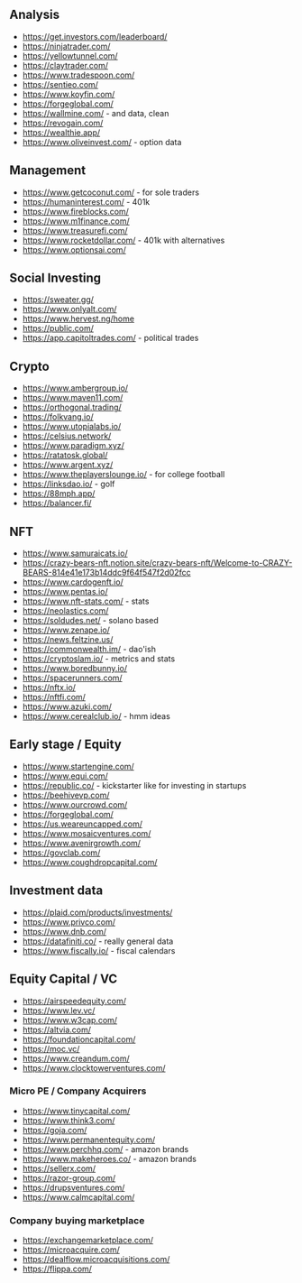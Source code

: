 

## Analysis
* https://get.investors.com/leaderboard/
* https://ninjatrader.com/
* https://yellowtunnel.com/
* https://claytrader.com/
* https://www.tradespoon.com/
* https://sentieo.com/
* https://www.koyfin.com/
* https://forgeglobal.com/
* https://wallmine.com/ - and data, clean
* https://revogain.com/
* https://wealthie.app/
* https://www.oliveinvest.com/ - option data

## Management
* https://www.getcoconut.com/ - for sole traders
* https://humaninterest.com/ - 401k
* https://www.fireblocks.com/
* https://www.m1finance.com/
* https://www.treasurefi.com/
* https://www.rocketdollar.com/ - 401k with alternatives
* https://www.optionsai.com/


## Social Investing
* https://sweater.gg/
* https://www.onlyalt.com/
* https://www.hervest.ng/home
* https://public.com/
* https://app.capitoltrades.com/ - political trades

## Crypto
* https://www.ambergroup.io/
* https://www.maven11.com/
* https://orthogonal.trading/
* https://folkvang.io/
* https://www.utopialabs.io/
* https://celsius.network/
* https://www.paradigm.xyz/
* https://ratatosk.global/
* https://www.argent.xyz/
* https://www.theplayerslounge.io/ - for college football
* https://linksdao.io/ - golf
* https://88mph.app/
* https://balancer.fi/

## NFT
* https://www.samuraicats.io/
* https://crazy-bears-nft.notion.site/crazy-bears-nft/Welcome-to-CRAZY-BEARS-814e41e173b14ddc9f64f547f2d02fcc
* https://www.cardogenft.io/
* https://www.pentas.io/
* https://www.nft-stats.com/ - stats
* https://neolastics.com/
* https://soldudes.net/  - solano based
* https://www.zenape.io/
* https://news.feltzine.us/
* https://commonwealth.im/ - dao'ish
* https://cryptoslam.io/ - metrics and stats
* https://www.boredbunny.io/
* https://spacerunners.com/
* https://nftx.io/
* https://nftfi.com/
* https://www.azuki.com/
* https://www.cerealclub.io/ - hmm ideas

## Early stage / Equity
* https://www.startengine.com/
* https://www.equi.com/
* https://republic.co/ - kickstarter like for investing in startups
* https://beehivevp.com/
* https://www.ourcrowd.com/
* https://forgeglobal.com/
* https://us.weareuncapped.com/
* https://www.mosaicventures.com/
* https://www.avenirgrowth.com/
* https://govclab.com/
* https://www.coughdropcapital.com/

## Investment data
* https://plaid.com/products/investments/
* https://www.privco.com/
* https://www.dnb.com/
* https://datafiniti.co/ - really general data
* https://www.fiscally.io/ - fiscal calendars

## Equity Capital / VC
* https://airspeedequity.com/
* https://www.lev.vc/
* https://www.w3cap.com/
* https://altvia.com/
* https://foundationcapital.com/
* https://moc.vc/
* https://www.creandum.com/
* https://www.clocktowerventures.com/

### Micro PE / Company Acquirers
* https://www.tinycapital.com/
* https://www.think3.com/
* https://goja.com/
* https://www.permanentequity.com/
* https://www.perchhq.com/ - amazon brands
* https://www.makeheroes.co/ - amazon brands
* https://sellerx.com/
* https://razor-group.com/
* https://drupsventures.com/
* https://www.calmcapital.com/

### Company buying marketplace
* https://exchangemarketplace.com/
* https://microacquire.com/
* https://dealflow.microacquisitions.com/
* https://flippa.com/